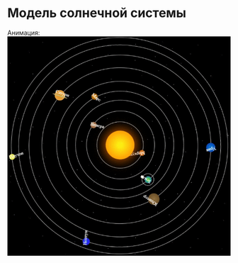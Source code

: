 # Модель солнечной системы

Анимация:
![](https://github.com/ndkator/Math_LR3/blob/master/image/XKFLmvL16x.gif)
